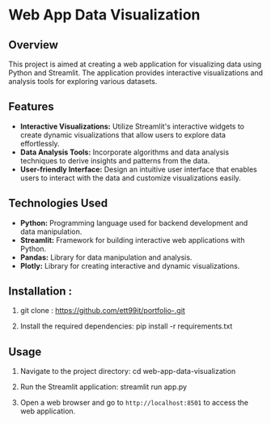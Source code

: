 # Web App Data Visualization

## Overview
This project is aimed at creating a web application for visualizing data using Python and Streamlit. The application provides interactive visualizations and analysis tools for exploring various datasets.


## Features
- **Interactive Visualizations:** Utilize Streamlit's interactive widgets to create dynamic visualizations that allow users to explore data effortlessly.
- **Data Analysis Tools:** Incorporate algorithms and data analysis techniques to derive insights and patterns from the data.
- **User-friendly Interface:** Design an intuitive user interface that enables users to interact with the data and customize visualizations easily.

## Technologies Used
- **Python:** Programming language used for backend development and data manipulation.
- **Streamlit:** Framework for building interactive web applications with Python.
- **Pandas:** Library for data manipulation and analysis.
- **Plotly:** Library for creating interactive and dynamic visualizations.


## Installation :
1. git clone : https://github.com/ett99it/portfolio-.git

2. Install the required dependencies:
pip install -r requirements.txt

## Usage
1. Navigate to the project directory:
cd web-app-data-visualization

2. Run the Streamlit application:
streamlit run app.py

3. Open a web browser and go to `http://localhost:8501` to access the web application.



